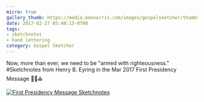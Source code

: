 ```yaml
---
micro: true
gallery_thumb: https://media.bennorris.com/images/gospelsketcher/thumbs/mar-17-first-pres-message.jpg
date: 2017-02-27 05:49:13-0700
tags:
- sketchnotes
- hand lettering
category: Gospel Sketcher
---
```


Now, more than ever, we need to be "armed with righteousness." #Sketchnotes from Henry B. Eyring in the Mar 2017 First Presidency Message ✍🏼⛪️

[![First Presidency Message Sketchnotes](https://media.bennorris.com/images/gospelsketcher/general/mar-17-first-pres-message.jpg)](https://media.bennorris.com/images/gospelsketcher/general/mar-17-first-pres-message.jpg)
